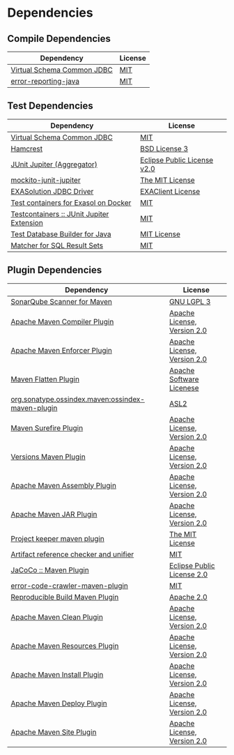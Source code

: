 <!-- @formatter:off -->
# Dependencies

## Compile Dependencies

| Dependency                      | License  |
| ------------------------------- | -------- |
| [Virtual Schema Common JDBC][0] | [MIT][1] |
| [error-reporting-java][2]       | [MIT][1] |

## Test Dependencies

| Dependency                                      | License                          |
| ----------------------------------------------- | -------------------------------- |
| [Virtual Schema Common JDBC][0]                 | [MIT][1]                         |
| [Hamcrest][3]                                   | [BSD License 3][4]               |
| [JUnit Jupiter (Aggregator)][5]                 | [Eclipse Public License v2.0][6] |
| [mockito-junit-jupiter][7]                      | [The MIT License][8]             |
| [EXASolution JDBC Driver][9]                    | [EXAClient License][10]          |
| [Test containers for Exasol on Docker][11]      | [MIT][1]                         |
| [Testcontainers :: JUnit Jupiter Extension][12] | [MIT][13]                        |
| [Test Database Builder for Java][14]            | [MIT License][15]                |
| [Matcher for SQL Result Sets][16]               | [MIT][1]                         |

## Plugin Dependencies

| Dependency                                              | License                           |
| ------------------------------------------------------- | --------------------------------- |
| [SonarQube Scanner for Maven][17]                       | [GNU LGPL 3][18]                  |
| [Apache Maven Compiler Plugin][19]                      | [Apache License, Version 2.0][20] |
| [Apache Maven Enforcer Plugin][21]                      | [Apache License, Version 2.0][20] |
| [Maven Flatten Plugin][22]                              | [Apache Software Licenese][23]    |
| [org.sonatype.ossindex.maven:ossindex-maven-plugin][24] | [ASL2][23]                        |
| [Maven Surefire Plugin][25]                             | [Apache License, Version 2.0][20] |
| [Versions Maven Plugin][26]                             | [Apache License, Version 2.0][20] |
| [Apache Maven Assembly Plugin][27]                      | [Apache License, Version 2.0][20] |
| [Apache Maven JAR Plugin][28]                           | [Apache License, Version 2.0][20] |
| [Project keeper maven plugin][29]                       | [The MIT License][30]             |
| [Artifact reference checker and unifier][31]            | [MIT][1]                          |
| [JaCoCo :: Maven Plugin][32]                            | [Eclipse Public License 2.0][33]  |
| [error-code-crawler-maven-plugin][34]                   | [MIT][1]                          |
| [Reproducible Build Maven Plugin][35]                   | [Apache 2.0][23]                  |
| [Apache Maven Clean Plugin][36]                         | [Apache License, Version 2.0][20] |
| [Apache Maven Resources Plugin][37]                     | [Apache License, Version 2.0][20] |
| [Apache Maven Install Plugin][38]                       | [Apache License, Version 2.0][20] |
| [Apache Maven Deploy Plugin][39]                        | [Apache License, Version 2.0][20] |
| [Apache Maven Site Plugin][40]                          | [Apache License, Version 2.0][20] |

[0]: https://github.com/exasol/virtual-schema-common-jdbc
[1]: https://opensource.org/licenses/MIT
[2]: https://github.com/exasol/error-reporting-java
[3]: http://hamcrest.org/JavaHamcrest/
[4]: http://opensource.org/licenses/BSD-3-Clause
[5]: https://junit.org/junit5/
[6]: https://www.eclipse.org/legal/epl-v20.html
[7]: https://github.com/mockito/mockito
[8]: https://github.com/mockito/mockito/blob/main/LICENSE
[9]: http://www.exasol.com
[10]: https://docs.exasol.com/connect_exasol/drivers/jdbc.htm
[11]: https://github.com/exasol/exasol-testcontainers
[12]: https://testcontainers.org
[13]: http://opensource.org/licenses/MIT
[14]: https://github.com/exasol/test-db-builder-java/
[15]: https://github.com/exasol/test-db-builder-java/blob/main/LICENSE
[16]: https://github.com/exasol/hamcrest-resultset-matcher
[17]: http://sonarsource.github.io/sonar-scanner-maven/
[18]: http://www.gnu.org/licenses/lgpl.txt
[19]: https://maven.apache.org/plugins/maven-compiler-plugin/
[20]: https://www.apache.org/licenses/LICENSE-2.0.txt
[21]: https://maven.apache.org/enforcer/maven-enforcer-plugin/
[22]: https://www.mojohaus.org/flatten-maven-plugin/
[23]: http://www.apache.org/licenses/LICENSE-2.0.txt
[24]: https://sonatype.github.io/ossindex-maven/maven-plugin/
[25]: https://maven.apache.org/surefire/maven-surefire-plugin/
[26]: http://www.mojohaus.org/versions-maven-plugin/
[27]: https://maven.apache.org/plugins/maven-assembly-plugin/
[28]: https://maven.apache.org/plugins/maven-jar-plugin/
[29]: https://github.com/exasol/project-keeper/
[30]: https://github.com/exasol/project-keeper/blob/main/LICENSE
[31]: https://github.com/exasol/artifact-reference-checker-maven-plugin
[32]: https://www.jacoco.org/jacoco/trunk/doc/maven.html
[33]: https://www.eclipse.org/legal/epl-2.0/
[34]: https://github.com/exasol/error-code-crawler-maven-plugin
[35]: http://zlika.github.io/reproducible-build-maven-plugin
[36]: https://maven.apache.org/plugins/maven-clean-plugin/
[37]: https://maven.apache.org/plugins/maven-resources-plugin/
[38]: https://maven.apache.org/plugins/maven-install-plugin/
[39]: https://maven.apache.org/plugins/maven-deploy-plugin/
[40]: https://maven.apache.org/plugins/maven-site-plugin/
